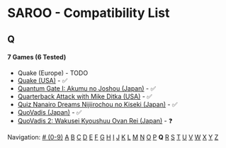 # SAROO - Compatibility List

## Q

#### 7 Games (6 Tested)

- Quake (Europe) - TODO
- [Quake (USA)](../../../Regions/Retails/USA/MK-081066/01/README.md) - :white_check_mark:
- [Quantum Gate I: Akumu no Joshou (Japan)](../../../Regions/Retails/Japan/T-18502G/01/README.md) - :white_check_mark:
- [Quarterback Attack with Mike Ditka (USA)](../../../Regions/Retails/USA/T-16213H/01/README.md) - :white_check_mark:
- [Quiz Nanairo Dreams Nijiirochou no Kiseki (Japan)](../../../Regions/Retails/Japan/T-1220G/01/README.md) - :white_check_mark:
- [QuoVadis (Japan)](../../../Regions/Retails/Japan/T-17401G/01/README.md) - :white_check_mark:
- [QuoVadis 2: Wakusei Kyoushuu Ovan Rei (Japan)](../../../Regions/Retails/Japan/T-17402G/01/README.md) - :question:

Navigation:
[# (0-9)](./09.md) [A](./A.md) [B](./B.md) [C](./C.md) [D](./D.md) [E](./E.md) [F](./F.md) [G](./G.md) [H](./H.md) [I](./I.md) [J](./J.md) [K](./K.md) [L](./L.md) [M](./M.md) [N](./N.md) [O](./O.md) [P](./P.md) **Q** [R](./R.md) [S](./S.md) [T](./T.md) [U](./U.md) [V](./V.md) [W](./W.md) [X](./X.md) [Y](./Y.md) [Z](./Z.md)
